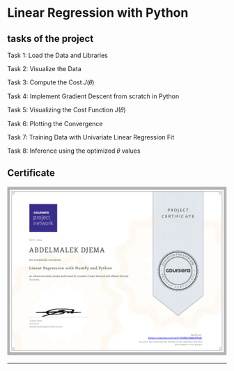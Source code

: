 # Linear Regression with Python

## tasks of the project

Task 1: Load the Data and Libraries

Task 2: Visualize the Data

Task 3: Compute the Cost 𝐽(𝜃)

Task 4: Implement Gradient Descent from scratch in Python

Task 5: Visualizing the Cost Function J(𝜃)

Task 6: Plotting the Convergence

Task 7: Training Data with Univariate Linear Regression Fit

Task 8: Inference using the optimized 𝜃 values

## Certificate

![Certificate Image](https://github.com/Abdelmalek-Djemaa/Linear-Regression-with-NumPy-and-Python/blob/27a60c316c00c290857ada9b82d25fef15dfa2ef/Certificate.png)


---
